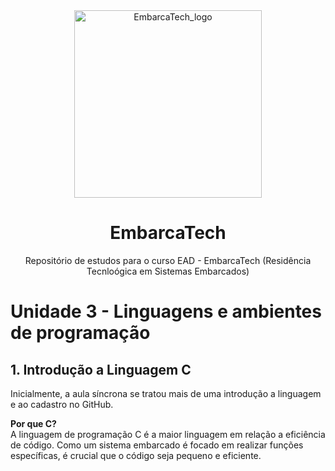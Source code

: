 <div align="center">
 <img width="300"
    alt="EmbarcaTech_logo"
    src=https://ifce.edu.br/noticias/ifce-integra-capacitacao-nacional-em-sistemas-embarcados/captura-de-tela-2024-07-08-141318-1.jpg/@@images/a46e3b52-3b0c-450e-afa2-353600ffb4c2.jpeg
    />
  <h1>EmbarcaTech</h1> 
  Repositório de estudos para o curso EAD - EmbarcaTech (Residência Tecnloógica em Sistemas Embarcados)
</div>

# Unidade 3 - Linguagens e ambientes de programação
## 1. Introdução a Linguagem C

Inicialmente, a aula síncrona se tratou mais de uma introdução a linguagem e ao cadastro no GitHub.

**Por que C?**\
A linguagem de programação C é a maior linguagem em relação a eficiência de código. Como um sistema embarcado é focado em realizar funções específicas, é crucial que o código seja pequeno e eficiente.